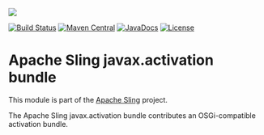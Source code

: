 [<img src="https://sling.apache.org/res/logos/sling.png"/>](https://sling.apache.org)

 [![Build Status](https://builds.apache.org/buildStatus/icon?job=Sling/sling-org-apache-sling-javax-activation/master)](https://builds.apache.org/job/Sling/job/sling-org-apache-sling-javax-activation/job/master) [![Maven Central](https://maven-badges.herokuapp.com/maven-central/org.apache.sling/org.apache.sling.javax.activation/badge.svg)](https://search.maven.org/#search%7Cga%7C1%7Cg%3A%22org.apache.sling%22%20a%3A%22org.apache.sling.javax.activation%22) [![JavaDocs](https://www.javadoc.io/badge/org.apache.sling/org.apache.sling.javax.activation.svg)](https://www.javadoc.io/doc/org.apache.sling/org.apache.sling.javax.activation) [![License](https://img.shields.io/badge/License-Apache%202.0-blue.svg)](https://www.apache.org/licenses/LICENSE-2.0)

# Apache Sling javax.activation bundle

This module is part of the [Apache Sling](https://sling.apache.org) project.

The Apache Sling javax.activation bundle contributes an OSGi-compatible activation bundle.

